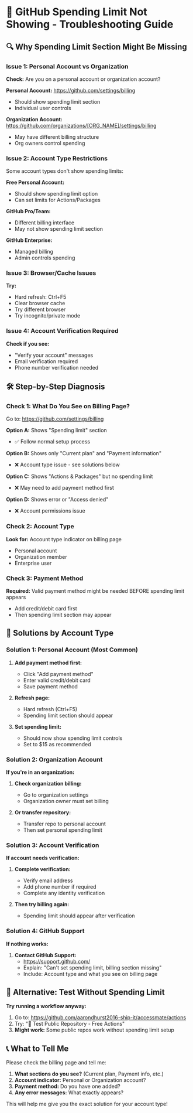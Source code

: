 # 🚨 GitHub Spending Limit Not Showing - Troubleshooting Guide

## 🔍 **Why Spending Limit Section Might Be Missing**

### **Issue 1: Personal Account vs Organization**
**Check:** Are you on a personal account or organization account?

**Personal Account:** https://github.com/settings/billing
- Should show spending limit section
- Individual user controls

**Organization Account:** https://github.com/organizations/[ORG_NAME]/settings/billing  
- May have different billing structure
- Org owners control spending

### **Issue 2: Account Type Restrictions**
Some account types don't show spending limits:

**Free Personal Account:**
- Should show spending limit option
- Can set limits for Actions/Packages

**GitHub Pro/Team:**
- Different billing interface
- May not show spending limit section

**GitHub Enterprise:**
- Managed billing
- Admin controls spending

### **Issue 3: Browser/Cache Issues**
**Try:**
- Hard refresh: Ctrl+F5
- Clear browser cache
- Try different browser
- Try incognito/private mode

### **Issue 4: Account Verification Required**
**Check if you see:**
- "Verify your account" messages
- Email verification required
- Phone number verification needed

## 🛠️ **Step-by-Step Diagnosis**

### **Check 1: What Do You See on Billing Page?**
Go to: https://github.com/settings/billing

**Option A:** Shows "Spending limit" section
- ✅ Follow normal setup process

**Option B:** Shows only "Current plan" and "Payment information"  
- ❌ Account type issue - see solutions below

**Option C:** Shows "Actions & Packages" but no spending limit
- ❌ May need to add payment method first

**Option D:** Shows error or "Access denied"
- ❌ Account permissions issue

### **Check 2: Account Type**
**Look for:** Account type indicator on billing page
- Personal account
- Organization member
- Enterprise user

### **Check 3: Payment Method**
**Required:** Valid payment method might be needed BEFORE spending limit appears
- Add credit/debit card first
- Then spending limit section may appear

## 🚀 **Solutions by Account Type**

### **Solution 1: Personal Account (Most Common)**
1. **Add payment method first:**
   - Click "Add payment method"
   - Enter valid credit/debit card
   - Save payment method

2. **Refresh page:**
   - Hard refresh (Ctrl+F5)
   - Spending limit section should appear

3. **Set spending limit:**
   - Should now show spending limit controls
   - Set to $15 as recommended

### **Solution 2: Organization Account**
**If you're in an organization:**
1. **Check organization billing:**
   - Go to organization settings
   - Organization owner must set billing

2. **Or transfer repository:**
   - Transfer repo to personal account
   - Then set personal spending limit

### **Solution 3: Account Verification**
**If account needs verification:**
1. **Complete verification:**
   - Verify email address
   - Add phone number if required
   - Complete any identity verification

2. **Then try billing again:**
   - Spending limit should appear after verification

### **Solution 4: GitHub Support**
**If nothing works:**
1. **Contact GitHub Support:**
   - https://support.github.com/
   - Explain: "Can't set spending limit, billing section missing"
   - Include: Account type and what you see on billing page

## 🧪 **Alternative: Test Without Spending Limit**

**Try running a workflow anyway:**
1. Go to: https://github.com/aarondhurst2016-ship-it/accessmate/actions
2. Try: "🧪 Test Public Repository - Free Actions"
3. **Might work:** Some public repos work without spending limit setup

## 📞 **What to Tell Me**

Please check the billing page and tell me:
1. **What sections do you see?** (Current plan, Payment info, etc.)
2. **Account indicator:** Personal or Organization account?
3. **Payment method:** Do you have one added?
4. **Any error messages:** What exactly appears?

This will help me give you the exact solution for your account type!